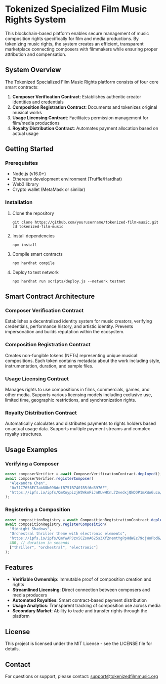 # Tokenized Specialized Film Music Rights System

This blockchain-based platform enables secure management of music composition rights specifically for film and media productions. By tokenizing music rights, the system creates an efficient, transparent marketplace connecting composers with filmmakers while ensuring proper attribution and compensation.

## System Overview

The Tokenized Specialized Film Music Rights platform consists of four core smart contracts:

1. **Composer Verification Contract**: Establishes authentic creator identities and credentials
2. **Composition Registration Contract**: Documents and tokenizes original musical works
3. **Usage Licensing Contract**: Facilitates permission management for film/media productions
4. **Royalty Distribution Contract**: Automates payment allocation based on actual usage

## Getting Started

### Prerequisites

- Node.js (v16.0+)
- Ethereum development environment (Truffle/Hardhat)
- Web3 library
- Crypto wallet (MetaMask or similar)

### Installation

1. Clone the repository
   ```
   git clone https://github.com/yourusername/tokenized-film-music.git
   cd tokenized-film-music
   ```

2. Install dependencies
   ```
   npm install
   ```

3. Compile smart contracts
   ```
   npx hardhat compile
   ```

4. Deploy to test network
   ```
   npx hardhat run scripts/deploy.js --network testnet
   ```

## Smart Contract Architecture

### Composer Verification Contract
Establishes a decentralized identity system for music creators, verifying credentials, performance history, and artistic identity. Prevents impersonation and builds reputation within the ecosystem.

### Composition Registration Contract
Creates non-fungible tokens (NFTs) representing unique musical compositions. Each token contains metadata about the work including style, instrumentation, duration, and sample files.

### Usage Licensing Contract
Manages rights to use compositions in films, commercials, games, and other media. Supports various licensing models including exclusive use, limited time, geographic restrictions, and synchronization rights.

### Royalty Distribution Contract
Automatically calculates and distributes payments to rights holders based on actual usage data. Supports multiple payment streams and complex royalty structures.

## Usage Examples

### Verifying a Composer
```javascript
const composerVerifier = await ComposerVerificationContract.deployed();
await composerVerifier.registerComposer(
  "Alexandra Chen",
  "0x71C7656EC7ab88b098defB751B7401B5f6d8976F",
  "https://ipfs.io/ipfs/QmXoypizjW3WknFiJnKLwHCnL72vedxjQkDDP1mXWo6uco/credentials.json"
);
```

### Registering a Composition
```javascript
const compositionRegistry = await CompositionRegistrationContract.deployed();
await compositionRegistry.registerComposition(
  "Midnight Shadows",
  "Orchestral thriller theme with electronic elements",
  "https://ipfs.io/ipfs/QmYwAPJzv5CZsnA625s3Xf2nemtYgPpHdWEz79ojWnPbdG/sample.mp3",
  480, // duration in seconds
  ["thriller", "orchestral", "electronic"]
);
```

## Features

- **Verifiable Ownership**: Immutable proof of composition creation and rights
- **Streamlined Licensing**: Direct connection between composers and media producers
- **Automated Royalties**: Smart contract-based payment distribution
- **Usage Analytics**: Transparent tracking of composition use across media
- **Secondary Market**: Ability to trade and transfer rights through the platform

## License

This project is licensed under the MIT License - see the LICENSE file for details.

## Contact

For questions or support, please contact: support@tokenizedfilmmusic.org
